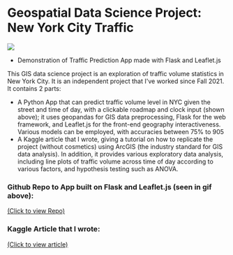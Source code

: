 # Geospatial Data Science Project: New York City Traffic

![](images/leaflet_gif.gif) 
* Demonstration of Traffic Prediction App made with Flask and Leaflet.js

This GIS data science project is an exploration of traffic volume statistics in New York City. It is an independent project that I've worked since Fall 2021.
It contains 2 parts:
* A Python App that can predict traffic volume level in NYC given the street and time of day, with a clickable roadmap and clock input (shown above); it uses geopandas for GIS data preprocessing, Flask for the web framework, and Leaflet.js for the front-end geography interactiveness. Various models can be employed, with accuracies between 75% to 905
* A Kaggle article that I wrote, giving a tutorial on how to replicate the project (without cosmetics) using ArcGIS (the industry standard for GIS data analysis). In addition, it provides various exploratory data analysis, including line plots of traffic volume across time of day according to various factors, and hypothesis testing such as ANOVA.

### **Github Repo to App built on Flask and Leaflet.js (seen in gif above)**:  
[(Click to view Repo)](https://github.com/benduong2001/nyc_traffic_flask)

### **Kaggle Article that I wrote**: 
[(Click to view article)](https://www.kaggle.com/code/bensonduong/geospatial-nyc-traffic-project)

